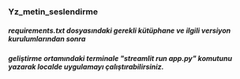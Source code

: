 ### Yz_metin_seslendirme

##### requirements.txt dosyasındaki gerekli kütüphane ve ilgili versiyon kurulumlarından sonra 
##### geliştirme ortamındaki terminale "streamlit run app.py" komutunu yazarak localde uygulamayı çalıştırabilirsiniz. 

